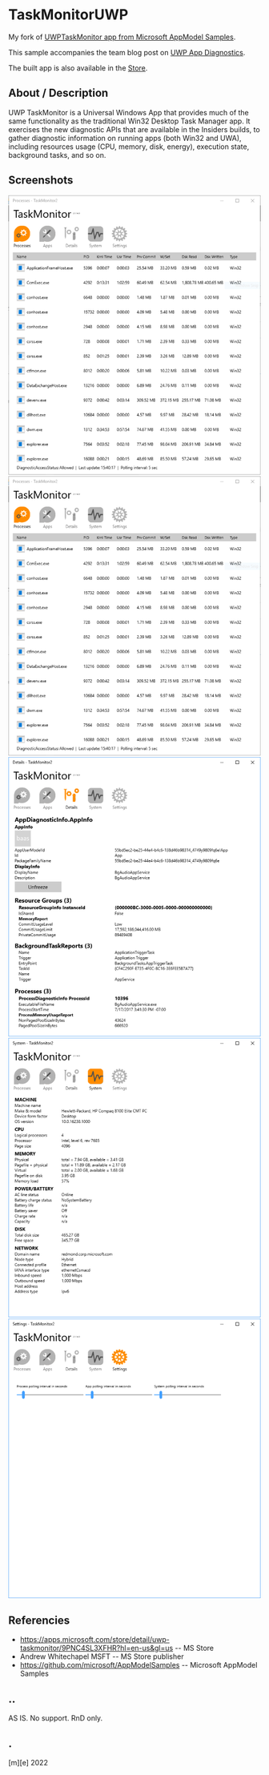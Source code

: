 # TaskMonitorUWP
My fork of [UWPTaskMonitor app from Microsoft AppModel Samples](https://github.com/microsoft/AppModelSamples).

This sample accompanies the team blog post on 
[UWP App Diagnostics](https://blogs.windows.com/buildingapps/2017/06/28/uwp-app-diagnostics/).

The built app is also available in the [Store](https://www.microsoft.com/en-us/store/p/UWPTaskMonitor/9PNC4SL3XFHR).

## About / Description
UWP TaskMonitor is a Universal Windows App that provides much of the same functionality as the traditional Win32 Desktop Task Manager app. It exercises the new diagnostic APIs that are available in the Insiders builds, to gather diagnostic information on running apps (both Win32 and UWA), including resources usage (CPU, memory, disk, energy), execution state, background tasks, and so on.

## Screenshots
![Feature 1](Images/shot1.png)
![Feature 2](Images/shot2.png)
![Feature 3](Images/shot3.png)
![Feature 4](Images/shot4.png)
![Feature 5](Images/shot5.png)

## Referencies
- https://apps.microsoft.com/store/detail/uwp-taskmonitor/9PNC4SL3XFHR?hl=en-us&gl=us -- MS Store 
- Andrew Whitechapel MSFT  --  MS Store publisher
- https://github.com/microsoft/AppModelSamples -- Microsoft AppModel Samples

## ..
AS IS. No support. RnD only.

## .
[m][e] 2022